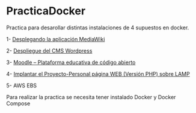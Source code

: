 # PracticaDocker

Practica para desarollar distintas instalaciones de 4 supuestos en docker.

1- [Desplegando la aplicación MediaWiki](MediaWiki)

2- [Despliegue del CMS Wordpress](WordPress/Docs)

3- [Moodle – Plataforma educativa de código abierto](Moodle/Docs/Word/)

4- [Implantar el Proyecto-Personal página WEB (Versión PHP) sobre LAMP](ProyectoPersonal/Manual/)

5- AWS EBS


Para realizar la practica se necesita tener instalado Docker y Docker Compose
